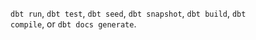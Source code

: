 <code>dbt run</code>, <code>dbt test</code>, <code>dbt seed</code>, <code>dbt snapshot</code>, <code>dbt build</code>, <code>dbt compile</code>, or <code>dbt docs generate</code>.
